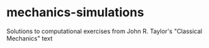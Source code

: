# mechanics-simulations
Solutions to computational exercises from John R. Taylor's "Classical Mechanics" text
